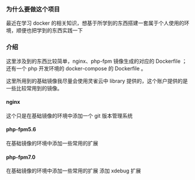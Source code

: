 ###	为什么要做这个项目

最近在学习 docker 的相关知识，想基于所学到的东西搭建一套属于个人使用的环境，顺便也把学到的东西实践一下

###	介绍

这里涉及到的东西比较简单，nginx、php-fpm 镜像生成的对应的 Dockerfile ；还有一个 php 开发环境的 docker-compose 的 Dockerfile 。

这里所用到的基础镜像我尽量会使用灵雀云中 library 提供的，这个账户提供的是一些比较常用到的镜像。

####	nginx

这个只是在基础镜像的环境中添加一个 git 版本管理系统

####	php-fpm5.6

在基础镜像的环境中添加一些常用的扩展

####	php-fpm7.0

在基础镜像的环境中添加一些常用的扩展
添加 xdebug 扩展
